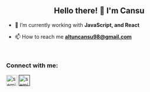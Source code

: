 <h2 align="center">Hello there! 🚀 I'm Cansu</h1>



- 🌱 I’m currently working with **JavaScript, and React**

- 📫 How to reach me **altuncansu98@gmail.com**
 </p>

<br>
<h3 align="left">Connect with me:</h3>
<p align="left">
<a href="https://www.linkedin.com/in/cansualtun/" target="blank" rel=”noopener”><img align="center" src="https://velanovascular.com/wp-content/uploads/2020/06/LinkedIn.png" alt="semihalperkeskin" height="30" width="30" /></a>
<a href="" target="blank" rel=”noopener”><img align="center" src="https://www.google.com/imgres?imgurl=https%3A%2F%2Fupload.wikimedia.org%2Fwikipedia%2Fcommons%2Fthumb%2F4%2F4f%2FTwitter-logo.svg%2F2491px-Twitter-logo.svg.png&imgrefurl=https%3A%2F%2Ftr.m.wikipedia.org%2Fwiki%2FDosya%3ATwitter-logo.svg&tbnid=2m0nvedajEOXyM&vet=12ahUKEwiz1drd87f4AhVdg_0HHa1OBZ8QMygAegUIARDAAQ..i&docid=v1UqoEmbMnnvFM&w=2491&h=2049&q=twitter%20logo&ved=2ahUKEwiz1drd87f4AhVdg_0HHa1OBZ8QMygAegUIARDAAQ" alt="semihalperkeskin" height="30" width="30" /></a>


<br>



